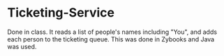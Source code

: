 # Ticketing-Service
Done in class. It reads a list of people's names including "You", and adds each person to the ticketing queue. This was done in Zybooks and Java was used.   
